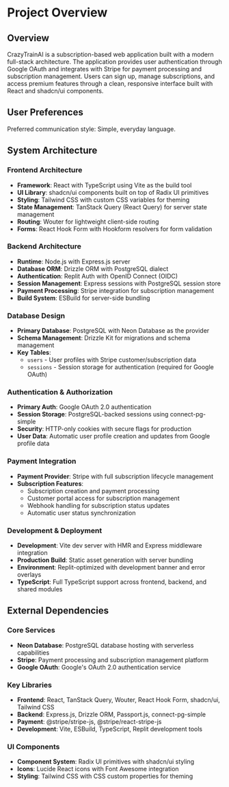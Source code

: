 # Project Overview

## Overview

CrazyTrainAI is a subscription-based web application built with a modern full-stack architecture. The application provides user authentication through Google OAuth and integrates with Stripe for payment processing and subscription management. Users can sign up, manage subscriptions, and access premium features through a clean, responsive interface built with React and shadcn/ui components.

## User Preferences

Preferred communication style: Simple, everyday language.

## System Architecture

### Frontend Architecture
- **Framework**: React with TypeScript using Vite as the build tool
- **UI Library**: shadcn/ui components built on top of Radix UI primitives
- **Styling**: Tailwind CSS with custom CSS variables for theming
- **State Management**: TanStack Query (React Query) for server state management
- **Routing**: Wouter for lightweight client-side routing
- **Forms**: React Hook Form with Hookform resolvers for form validation

### Backend Architecture
- **Runtime**: Node.js with Express.js server
- **Database ORM**: Drizzle ORM with PostgreSQL dialect
- **Authentication**: Replit Auth with OpenID Connect (OIDC)
- **Session Management**: Express sessions with PostgreSQL session store
- **Payment Processing**: Stripe integration for subscription management
- **Build System**: ESBuild for server-side bundling

### Database Design
- **Primary Database**: PostgreSQL with Neon Database as the provider
- **Schema Management**: Drizzle Kit for migrations and schema management
- **Key Tables**:
  - `users` - User profiles with Stripe customer/subscription data
  - `sessions` - Session storage for authentication (required for Google OAuth)

### Authentication & Authorization
- **Primary Auth**: Google OAuth 2.0 authentication
- **Session Storage**: PostgreSQL-backed sessions using connect-pg-simple
- **Security**: HTTP-only cookies with secure flags for production
- **User Data**: Automatic user profile creation and updates from Google profile data

### Payment Integration
- **Payment Provider**: Stripe with full subscription lifecycle management
- **Subscription Features**:
  - Subscription creation and payment processing
  - Customer portal access for subscription management
  - Webhook handling for subscription status updates
  - Automatic user status synchronization

### Development & Deployment
- **Development**: Vite dev server with HMR and Express middleware integration
- **Production Build**: Static asset generation with server bundling
- **Environment**: Replit-optimized with development banner and error overlays
- **TypeScript**: Full TypeScript support across frontend, backend, and shared modules

## External Dependencies

### Core Services
- **Neon Database**: PostgreSQL database hosting with serverless capabilities
- **Stripe**: Payment processing and subscription management platform
- **Google OAuth**: Google's OAuth 2.0 authentication service

### Key Libraries
- **Frontend**: React, TanStack Query, Wouter, React Hook Form, shadcn/ui, Tailwind CSS
- **Backend**: Express.js, Drizzle ORM, Passport.js, connect-pg-simple
- **Payment**: @stripe/stripe-js, @stripe/react-stripe-js
- **Development**: Vite, ESBuild, TypeScript, Replit development tools

### UI Components
- **Component System**: Radix UI primitives with shadcn/ui styling
- **Icons**: Lucide React icons with Font Awesome integration
- **Styling**: Tailwind CSS with CSS custom properties for theming